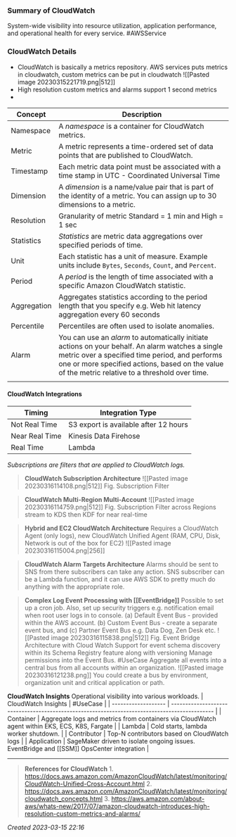### Summary of CloudWatch
System-wide visibility into resource utilization, application performance, and operational health for every service. 
#AWSService 
### CloudWatch Details
- CloudWatch is basically a metrics repository. AWS services puts metrics in cloudwatch, custom metrics can be put in cloudwatch
![[Pasted image 20230315221719.png|512]]
- High resolution custom metrics and alarms support 1 second metrics
-
| Concept     | Description                                                                                                                                                                                                                                             |
| ----------- | ------------------------------------------------------------------------------------------------------------------------------------------------------------------------------------------------------------------------------------------------------- |
| Namespace   | A _namespace_ is a container for CloudWatch metrics.                                                                                                                                                                                                    |
| Metric      | A metric represents a time-ordered set of data points that are published to CloudWatch.                                                                                                                                                                 |
| Timestamp   | Each metric data point must be associated with a time stamp in UTC - Coordinated Universal Time                                                                                                                                                         |
| Dimension   | A _dimension_ is a name/value pair that is part of the identity of a metric. You can assign up to 30 dimensions to a metric.                                                                                                                            |
| Resolution  | Granularity of metric Standard = 1 min and High = 1 sec                                                                                                                                                                                                 |
| Statistics  | _Statistics_ are metric data aggregations over specified periods of time.                                                                                                                                                                               |
| Unit        | Each statistic has a unit of measure. Example units include `Bytes`, `Seconds`, `Count`, and `Percent`.                                                                                                                                                 |
| Period      | A _period_ is the length of time associated with a specific Amazon CloudWatch statistic.                                                                                                                                                                |
| Aggregation | Aggregates statistics according to the period length that you specify e.g. Web hit latency aggregation every 60 seconds                                                                                                                                 |
| Percentile  | Percentiles are often used to isolate anomalies.                                                                                                                                                                                                        |
| Alarm       | You can use an _alarm_ to automatically initiate actions on your behalf. An alarm watches a single metric over a specified time period, and performs one or more specified actions, based on the value of the metric relative to a threshold over time. |
|             |                                                                                                                                                                                                                                                         |            |                                                                                                                                                                                                                                                         |

#### CloudWatch Integrations
| Timing         | Integration Type                      |
| -------------- | ------------------------------------- |
| Not Real Time  | S3 export is available after 12 hours |
| Near Real Time | Kinesis Data Firehose                      |
| Real Time      | Lambda                                |

_Subscriptions are filters that are applied to CloudWatch logs._ 

>**CloudWatch Subscription Architecture**
![[Pasted image 20230316114108.png|512]]
Fig. Subscription Filter

> **CloudWatch Multi-Region Multi-Account**
![[Pasted image 20230316114759.png|512]]
Fig. Subscription Filter across Regions stream to KDS then KDF for near real-time

> **Hybrid and EC2 CloudWatch Architecture**
> Requires a CloudWatch Agent (only logs), new CloudWatch Unified Agent (RAM, CPU, Disk, Network is out of the box for EC2)
> ![[Pasted image 20230316115004.png|256]]

> **CloudWatch Alarm Targets Architecture**
> Alarms should be sent to SNS from there subscribers can take any action.
> SNS subscriber can be a Lambda function, and it can use AWS SDK to pretty much do anything with the appropriate role.

> **Complex Log Event Processing with [[EventBridge]]**
> Possible to set up a cron job. Also, set up security triggers e.g. notification email when root user logs in to console.
> (a) Default Event Bus - provided within the AWS account. (b) Custom Event Bus - create a separate event bus, and (c) Partner Event Bus e.g. Data Dog, Zen Desk etc.
> ![[Pasted image 20230316115838.png|512]]
> Fig. Event Bridge Architecture with Cloud Watch
> Support for event schema discovery within its Schema Registry feature along with versioning
> Manage permissions into the Event Bus. #UseCase Aggregate all events into a central bus from all accounts within an organization.
> ![[Pasted image 20230316121238.png]] 
> You could create a bus by environment, organization unit and critical application or path.

**CloudWatch Insights**
Operational visibility into various workloads. 
| CloudWatch Insights | #UseCase                                                                                       |
| ------------------- | --------------------------------------------------------------------------------------------- |
| Container           | Aggregate logs and metrics from containers via CloudWatch agent within EKS, ECS, K8S, Fargate |
| Lambda              | Cold starts, lambda worker shutdown.                                                          |
| Contributor         | Top-N contributors based on CloudWatch logs                                                   |
| Application         | SageMaker driven to isolate ongoing issues. EventBridge and [[SSM]] OpsCenter integration         |



---
>  **References for CloudWatch**
	1.  https://docs.aws.amazon.com/AmazonCloudWatch/latest/monitoring/CloudWatch-Unified-Cross-Account.html
	2. https://docs.aws.amazon.com/AmazonCloudWatch/latest/monitoring/cloudwatch_concepts.html
	3. https://aws.amazon.com/about-aws/whats-new/2017/07/amazon-cloudwatch-introduces-high-resolution-custom-metrics-and-alarms/


*Created  2023-03-15 22:16*